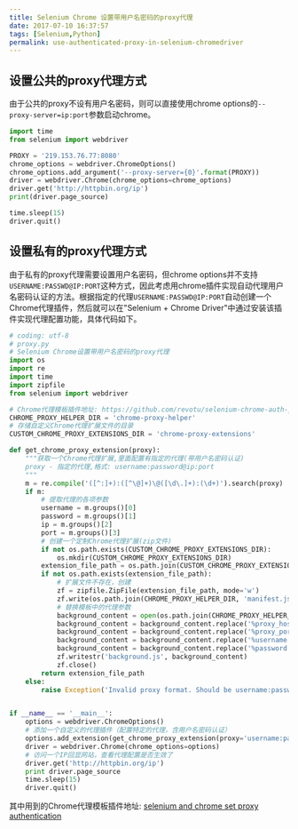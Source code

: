 ```yaml
---
title: Selenium Chrome 设置带用户名密码的proxy代理
date: 2017-07-10 16:37:57
tags: [Selenium,Python]
permalink: use-authenticated-proxy-in-selenium-chromedriver
---
```

## 设置公共的proxy代理方式 ##
由于公共的proxy不设有用户名密码，则可以直接使用chrome options的`--proxy-server=ip:port`参数启动chrome。
```python
import time
from selenium import webdriver

PROXY = '219.153.76.77:8080'
chrome_options = webdriver.ChromeOptions()
chrome_options.add_argument('--proxy-server={0}'.format(PROXY))
driver = webdriver.Chrome(chrome_options=chrome_options)
driver.get('http://httpbin.org/ip')
print(driver.page_source)

time.sleep(15)
driver.quit()
```
<!-- more -->
## 设置私有的proxy代理方式 ##
由于私有的proxy代理需要设置用户名密码，但chrome options并不支持`USERNAME:PASSWD@IP:PORT`这种方式，因此考虑用chrome插件实现自动代理用户名密码认证的方法。根据指定的代理`USERNAME:PASSWD@IP:PORT`自动创建一个Chrome代理插件，然后就可以在"Selenium + Chrome Driver"中通过安装该插件实现代理配置功能，具体代码如下。
```python
# coding: utf-8
# proxy.py
# Selenium Chrome设置带用户名密码的proxy代理
import os
import re
import time
import zipfile
from selenium import webdriver

# Chrome代理模板插件地址: https://github.com/revotu/selenium-chrome-auth-proxy
CHROME_PROXY_HELPER_DIR = 'chrome-proxy-helper'
# 存储自定义Chrome代理扩展文件的目录
CUSTOM_CHROME_PROXY_EXTENSIONS_DIR = 'chrome-proxy-extensions'

def get_chrome_proxy_extension(proxy):
    """获取一个Chrome代理扩展,里面配置有指定的代理(带用户名密码认证)
    proxy - 指定的代理,格式: username:password@ip:port
    """
    m = re.compile('([^:]+):([^\@]+)\@([\d\.]+):(\d+)').search(proxy)
    if m:
        # 提取代理的各项参数
        username = m.groups()[0]
        password = m.groups()[1]
        ip = m.groups()[2]
        port = m.groups()[3]
        # 创建一个定制Chrome代理扩展(zip文件)
        if not os.path.exists(CUSTOM_CHROME_PROXY_EXTENSIONS_DIR):
            os.mkdir(CUSTOM_CHROME_PROXY_EXTENSIONS_DIR)
        extension_file_path = os.path.join(CUSTOM_CHROME_PROXY_EXTENSIONS_DIR, '{}.zip'.format(proxy.replace(':', '_')))
        if not os.path.exists(extension_file_path):
            # 扩展文件不存在，创建
            zf = zipfile.ZipFile(extension_file_path, mode='w')
            zf.write(os.path.join(CHROME_PROXY_HELPER_DIR, 'manifest.json'), 'manifest.json')
            # 替换模板中的代理参数
            background_content = open(os.path.join(CHROME_PROXY_HELPER_DIR, 'background.js')).read()
            background_content = background_content.replace('%proxy_host', ip)
            background_content = background_content.replace('%proxy_port', port)
            background_content = background_content.replace('%username', username)
            background_content = background_content.replace('%password', password)
            zf.writestr('background.js', background_content)
            zf.close()
        return extension_file_path
    else:
        raise Exception('Invalid proxy format. Should be username:password@ip:port')


if __name__ == '__main__':
    options = webdriver.ChromeOptions()
    # 添加一个自定义的代理插件（配置特定的代理，含用户名密码认证）
    options.add_extension(get_chrome_proxy_extension(proxy='username:password@ip:port'))
    driver = webdriver.Chrome(chrome_options=options)
    # 访问一个IP回显网站，查看代理配置是否生效了
    driver.get('http://httpbin.org/ip')
    print driver.page_source
    time.sleep(15)
    driver.quit()

```
其中用到的Chrome代理模板插件地址: [selenium and chrome set proxy authentication](https://github.com/revotu/selenium-chrome-auth-proxy)